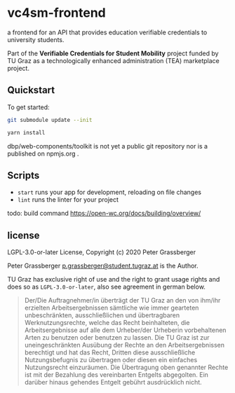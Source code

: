 vc4sm-frontend
==============

a frontend for an API that provides education verifiable credentials to university students.

Part of the **Verifiable Credentials for Student Mobility** project funded by TU Graz 
as a technologically enhanced administration (TEA) marketplace project.

Quickstart
----------

To get started:

```sh
git submodule update --init

yarn install
```

dbp/web-components/toolkit is not yet a public git repository nor is a published on npmjs.org .

Scripts
-------

- `start` runs your app for development, reloading on file changes
- `lint` runs the linter for your project

todo: build command https://open-wc.org/docs/building/overview/

license
-------

LGPL-3.0-or-later License, Copyright (c) 2020 Peter Grassberger

Peter Grassberger <p.grassberger@student.tugraz.at> is the Author.

TU Graz has exclusive right of use and the right to grant usage rights and does so as `LGPL-3.0-or-later`,
also see agreement in german below.

> Der/Die Auftragnehmer/in überträgt der TU Graz an den von ihm/ihr erzielten
  Arbeitsergebnissen sämtliche wie immer gearteten unbeschränkten,
  ausschließlichen und übertragbaren Werknutzungsrechte, welche das Recht
  beinhalteten, die Arbeitsergebnisse auf alle dem Urheber/der Urheberin
  vorbehaltenen Arten zu benutzen oder benutzen zu lassen. Die TU Graz ist zur
  uneingeschränkten Ausübung der Rechte an den Arbeitsergebnissen berechtigt und
  hat das Recht, Dritten diese ausschließliche Nutzungsbefugnis zu übertragen oder
  diesen ein einfaches Nutzungsrecht einzuräumen. Die Übertragung oben genannter
  Rechte ist mit der Bezahlung des vereinbarten Entgelts abgegolten. Ein darüber
  hinaus gehendes Entgelt gebührt ausdrücklich nicht.
